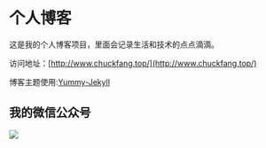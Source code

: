 # 个人博客

这是我的个人博客项目，里面会记录生活和技术的点点滴滴。


访问地址：[http://www.chuckfang.top/](http://www.chuckfang.top/)


博客主题使用:[Yummy-Jekyll](https://github.com/DONGChuan/Yummy-Jekyll)


## 我的微信公众号

![](http://www.ityouknow.com/assets/images/keeppuresmile_430.jpg)
